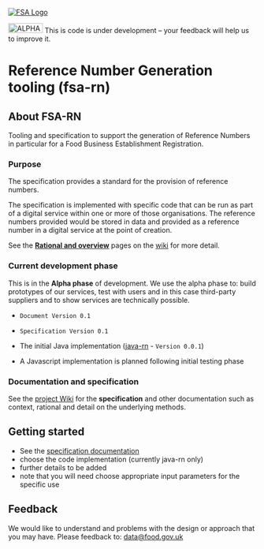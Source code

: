 <a href="http://data.food.gov.uk/codes/ui/assets/images/logo.png"><img src="http://data.food.gov.uk/codes/ui/assets/images/logo.png" alt="FSA Logo" border="0" /></a>

<a href="https://github.com/FoodStandardsAgency/fsa-rn/wiki/images/alpha-banner.png"><img src="https://github.com/FoodStandardsAgency/fsa-rn/wiki/images/alpha-banner.png"
alt="ALPHA" width="70" height="20" border="0" /></a>  This is code is under development – your feedback will help us to improve it.

# Reference Number Generation tooling (fsa-rn)

## About FSA-RN
Tooling and specification to support the generation of Reference Numbers in particular for a Food Business Establishment Registration.

### Purpose
The specification provides a standard for the provision of reference numbers.

The specification is implemented with specific code that can be run as part of a digital service within one or more of those organisations. The reference numbers provided would be stored in data and provided as a reference number in a digital service at the point of creation.

See the [**Rational and overview**](https://github.com/FoodStandardsAgency/fsa-rn/wiki/Rational-and-overview) pages on the [wiki](https://github.com/FoodStandardsAgency/fsa-rn/wiki) for more detail.  

### Current development phase
This is in the **Alpha phase** of development.  We use the alpha phase to: build prototypes of our services, test with users and in this case third-party suppliers and to show services are technically possible.

- `Document Version 0.1` <BR/>
- `Specification Version 0.1` <BR/>

- The initial Java implementation ([java-rn](java-rn) - `Version 0.0.1`)
- A Javascript implementation is planned following initial testing phase

### Documentation and specification
See the [project Wiki](https://github.com/FoodStandardsAgency/fsa-rn/wiki) for the **specification** and other documentation such as context, rational and detail on the underlying methods.


## Getting started
- See the [specification documentation](https://github.com/FoodStandardsAgency/fsa-rn/wiki)
- choose the code implementation (currently java-rn only)
- further details to be added
- note that you will need choose appropriate input parameters for the specific use


## Feedback
We would like to understand and problems with the design or approach that you may have.  Please feedback to: [data@food.gov.uk](mailto:data@food.gov.uk)
